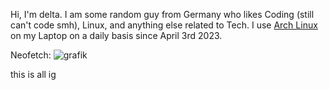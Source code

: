 Hi, I'm delta. I am some random guy from Germany who likes Coding (still can't code smh), Linux, and anything else related to Tech.
I use [Arch Linux](https://archlinux.org/) on my Laptop on a daily basis since April 3rd 2023. 

Neofetch: ![grafik](https://user-images.githubusercontent.com/86793541/229770033-860c3315-b6d5-4cb3-a67c-14e10b58d1e2.png)







this is all ig
